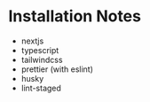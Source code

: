 # Installation Notes

- nextjs
- typescript
- tailwindcss
- prettier (with eslint)
- husky
- lint-staged


